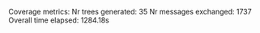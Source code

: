 Coverage metrics:
Nr trees generated: 35
Nr messages exchanged: 1737
Overall time elapsed: 1284.18s
